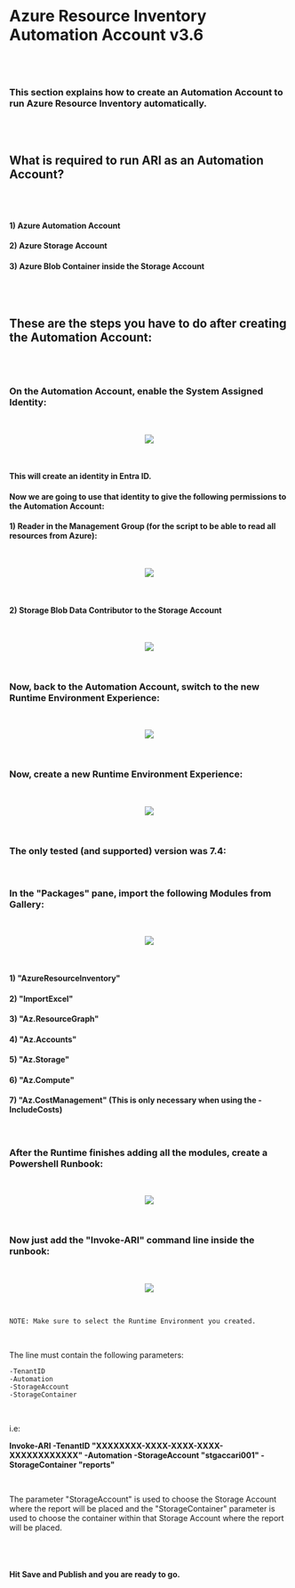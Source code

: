 <br/>

# Azure Resource Inventory Automation Account v3.6

<br/>

<br/>

### This section explains how to create an Automation Account to run Azure Resource Inventory automatically.  

<br/>

<br/>

## What is required to run ARI as an Automation Account?

<br/>

<br/>

#### 1) Azure Automation Account
#### 2) Azure Storage Account
#### 3) Azure Blob Container inside the Storage Account

<br/>

<br/>

## These are the steps you have to do after creating the Automation Account:

<br/>

<br/>

### On the Automation Account, enable the System Assigned Identity:

<br/>

<p align="center">
<img src="images/ARIAUT_Identity.png">
</p>

<br/>

#### This will create an identity in Entra ID.

#### Now we are going to use that identity to give the following permissions to the Automation Account:

#### 1) Reader in the Management Group (for the script to be able to read all resources from Azure):

<br/>

<p align="center">
<img src="images/AUTv4Tenant.png">
</p>

<br/>

#### 2) Storage Blob Data Contributor to the Storage Account

<br/>

<p align="center">
<img src="images/AUTv4STGPerm.png">
</p>

<br/>

### Now, back to the Automation Account, switch to the new Runtime Environment Experience:

<br/>

<p align="center">
<img src="images/ARIAUT_Runtime.png">
</p>

<br/>

### Now, create a new Runtime Environment Experience:

<br/>

<p align="center">
<img src="images/ARIAUT_NewRunTime.png">
</p>

<br/>

### The only tested (and supported) version was __7.4__:

<br/>


### In the "Packages" pane, import the following Modules from Gallery:

<br/>

<p align="center">
<img src="images/ARIAUT_RuntimePackages.png">
</p>

<br/>

#### 1) "AzureResourceInventory"
#### 2) "ImportExcel"
#### 3) "Az.ResourceGraph"
#### 4) "Az.Accounts"
#### 5) "Az.Storage"
#### 6) "Az.Compute"
#### 7) "Az.CostManagement" (This is only necessary when using the -IncludeCosts)

<br/>


### After the Runtime finishes adding all the modules, create a Powershell Runbook:

<br/>

<p align="center">
<img src="images/ARIAUT_Runbook.png">
</p>

<br/>

### Now just add the "Invoke-ARI" command line inside the runbook:


<br/>


<p align="center">
<img src="images/ARIAUT_Runbookcmd.png">
</p>

<br/>

````
NOTE: Make sure to select the Runtime Environment you created.
````

<br/>

The line must contain the following parameters:

````
-TenantID
-Automation
-StorageAccount
-StorageContainer
````

<br/>


i.e: 

**Invoke-ARI -TenantID "XXXXXXXX-XXXX-XXXX-XXXX-XXXXXXXXXXXX" -Automation -StorageAccount "stgaccari001" -StorageContainer "reports"**


<br/>

The parameter "StorageAccount" is used to choose the Storage Account where the report will be placed and the "StorageContainer" parameter is used to choose the container within that Storage Account where the report will be placed.

<br/>

<br/>

#### Hit Save and Publish and you are ready to go.

<br/>

